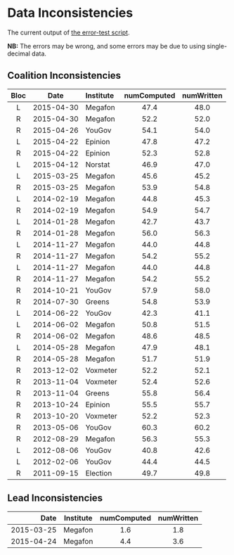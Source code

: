 Data Inconsistencies
====================
The current output of [the error-test script][tests].

**NB:** The errors may be wrong, and some errors may be due to using single-decimal data.

Coalition Inconsistencies
-------------------------

Bloc | Date       | Institute | numComputed | numWritten
:---:|:----------:|:----------|:-----------:|:---------:
 L   | 2015-04-30 | Megafon   | 47.4 | 48.0
 R   | 2015-04-30 | Megafon   | 52.2 | 52.0
 R   | 2015-04-26 | YouGov    | 54.1 | 54.0
 L   | 2015-04-22 | Epinion   | 47.8 | 47.2
 R   | 2015-04-22 | Epinion   | 52.3 | 52.8
 L   | 2015-04-12 | Norstat   | 46.9 | 47.0
 L   | 2015-03-25 | Megafon   | 45.6 | 45.2
 R   | 2015-03-25 | Megafon   | 53.9 | 54.8
 L   | 2014-02-19 | Megafon   | 44.8 | 45.3
 R   | 2014-02-19 | Megafon   | 54.9 | 54.7
 L   | 2014-01-28 | Megafon   | 42.7 | 43.7
 R   | 2014-01-28 | Megafon   | 56.0 | 56.3
 L   | 2014-11-27 | Megafon   | 44.0 | 44.8
 R   | 2014-11-27 | Megafon   | 54.2 | 55.2
 L   | 2014-11-27 | Megafon   | 44.0 | 44.8
 R   | 2014-11-27 | Megafon   | 54.2 | 55.2
 R   | 2014-10-21 | YouGov    | 57.9 | 58.0
 R   | 2014-07-30 | Greens    | 54.8 | 53.9
 L   | 2014-06-22 | YouGov    | 42.3 | 41.1
 L   | 2014-06-02 | Megafon   | 50.8 | 51.5
 R   | 2014-06-02 | Megafon   | 48.6 | 48.5
 L   | 2014-05-28 | Megafon   | 47.9 | 48.1
 R   | 2014-05-28 | Megafon   | 51.7 | 51.9
 R   | 2013-12-02 | Voxmeter  | 52.2 | 52.1
 R   | 2013-11-04 | Voxmeter  | 52.4 | 52.6
 R   | 2013-11-04 | Greens    | 55.8 | 56.4
 R   | 2013-10-24 | Epinion   | 55.5 | 55.7
 R   | 2013-10-20 | Voxmeter  | 52.2 | 52.3
 R   | 2013-05-06 | YouGov    | 60.3 | 60.2
 R   | 2012-08-29 | Megafon   | 56.3 | 55.3
 L   | 2012-08-06 | YouGov    | 40.8 | 42.6
 L   | 2012-02-06 | YouGov    | 44.4 | 44.5
 R   | 2011-09-15 | Election  | 49.7 | 49.8

Lead Inconsistencies
--------------------

Date        | Institute | numComputed | numWritten
-----------:|-----------|:-----------:|:---------:
 2015-03-25 | Megafon   | 1.6         | 1.8
 2015-04-24 | Megafon   | 4.4         | 3.6


[tests]: https://github.com/ndarville/danish-polls/tree/master/_tests
